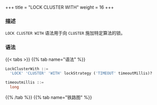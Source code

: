 +++
title = "LOCK CLUSTER WITH"
weight = 16
+++

### 描述

`LOCK CLUSTER WITH` 语法用于向 `CLUSTER` 施加特定算法的锁。

### 语法

{{< tabs >}}
{{% tab name="语法" %}}

```sql
LockClusterWith ::=
  'LOCK' 'CLUSTER' 'WITH' lockStrategy ('TIMEOUT' timeoutMillis)?

timeoutmillis ::=
  long
```

{{% /tab %}}
{{% tab name="铁路图" %}}
<iframe frameborder="0" name="diagram" id="diagram" width="100%" height="100%"></iframe>
{{% /tab %}}
{{< /tabs >}}

### 补充说明

- 当 `CLUSTER` 已经处于被锁状态时，无法重复加锁，否则会抛出异常。
- `lockStrategy` 当前支持两种锁策略，分别是排他锁 `WRITE` 与读写锁 `READ_WRITE`。
- `timeoutMillis` 用于表明尝试加锁的超时时间，其单位为毫秒，未指定时，默认为 3000 毫秒。

### 示例

- 采用排他锁锁定 `CLUSTER` ，不设置超时时间

```sql
LOCK CLUSTER WITH WRITE;
```

- 采用读写锁锁定 `CLUSTER` ，并设置超时时间为 2000 毫秒

```sql
LOCK CLUSTER WITH READ_WRITE TIMEOUT 2000;
```

### 保留字

`LOCK`、`CLUSTER`、`WITH`

### 相关链接

- [保留字](/cn/user-manual/shardingsphere-proxy/distsql/syntax/reserved-word/)
